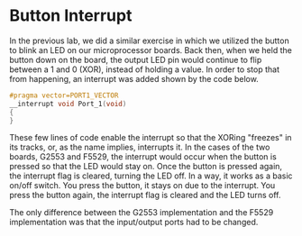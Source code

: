 # Button Interrupt
In the previous lab, we did a similar exercise in which we utilized the button to blink an LED on our microprocessor boards. Back then, when we held the button down on the board, the output LED pin would continue to flip between a 1 and 0 (XOR), instead of holding a value. In order to stop that from happening, an interrupt was added shown by the code below.
```c
#pragma vector=PORT1_VECTOR
__interrupt void Port_1(void)
{
}
```
These few lines of code enable the interrupt so that the XORing "freezes" in its tracks, or, as the name implies, interrupts it. In the cases of the two boards, G2553 and F5529, the interrupt would occur when the button is pressed so that the LED would stay on. Once the button is pressed again, the interrupt flag is cleared, turning the LED off. In a way, it works as a basic on/off switch. You press the button, it stays on due to the interrupt. You press the button again, the interrupt flag is cleared and the LED turns off. 

The only difference between the G2553 implementation and the F5529 implementation was that the input/output ports had to be changed. 

